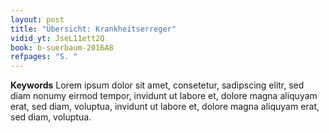 ```yaml
---
layout: post
title: "Übersicht: Krankheitserreger"
vidid_yt: JseL11ett2Q
book: b-suerbaum-2016A8
refpages: "S. "
---
```

**Keywords** Lorem ipsum dolor sit amet, consetetur, sadipscing elitr, sed diam nonumy eirmod tempor, invidunt ut labore et, dolore magna aliquyam erat, sed diam, voluptua, invidunt ut labore et, dolore magna aliquyam erat, sed diam, voluptua.
